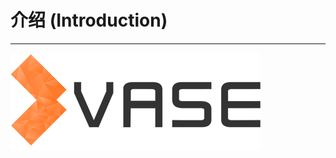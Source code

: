 # 介绍 (Introduction)
***

<div class="bgc-silver use-center pad-30">
    <img src="https://raw.githubusercontent.com/focci/asset/master/img/logo-wall.png" class="use-responsive"/>
</div>